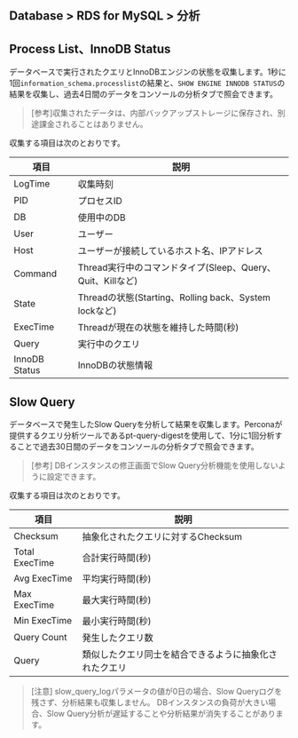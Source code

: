 ## Database > RDS for MySQL > 分析

## Process List、InnoDB Status

データベースで実行されたクエリとInnoDBエンジンの状態を収集します。1秒に1回`information_schema.processlist`の結果と、`SHOW ENGINE INNODB STATUS`の結果を収集し、過去4日間のデータをコンソールの分析タブで照会できます。

> [参考]収集されたデータは、内部バックアップストレージに保存され、別途課金されることはありません。

収集する項目は次のとおりです。

| 項目           | 説明                                               |
|---------------|---------------------------------------------------|
| LogTime       | 収集時刻                                            |
| PID           | プロセスID                                           |
| DB            | 使用中のDB                                          |
| User          | ユーザー                                              |
| Host          | ユーザーが接続しているホスト名、IPアドレス                         |
| Command       | Thread実行中のコマンドタイプ(Sleep、Query、Quit、Killなど)    |
| State         | Threadの状態(Starting、Rolling back、System lockなど) |
| ExecTime      | Threadが現在の状態を維持した時間(秒)                          |
| Query         | 実行中のクエリ                                         |
| InnoDB Status | InnoDBの状態情報                                     |

## Slow Query

データベースで発生したSlow Queryを分析して結果を収集します。Perconaが提供するクエリ分析ツールであるpt-query-digestを使用して、1分に1回分析することで過去30日間のデータをコンソールの分析タブで照会できます。

> [参考] DBインスタンスの修正画面でSlow Query分析機能を使用しないように設定できます。

収集する項目は次のとおりです。

| 項目            | 説明                       |
|----------------|---------------------------|
| Checksum       | 抽象化されたクエリに対するChecksum      |
| Total ExecTime | 合計実行時間(秒)               |
| Avg ExecTime   | 平均実行時間(秒)               |
| Max ExecTime   | 最大実行時間(秒)               |
| Min ExecTime   | 最小実行時間(秒)               |
| Query Count    | 発生したクエリ数                  |
| Query          | 類似したクエリ同士を結合できるように抽象化されたクエリ |

> [注意]
> slow_query_logパラメータの値が0日の場合、Slow Queryログを残さず、分析結果も収集しません。
> DBインスタンスの負荷が大きい場合、Slow Query分析が遅延することや分析結果が消失することがあります。
